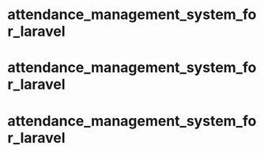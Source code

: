 # attendance_management_system_for_laravel
# attendance_management_system_for_laravel
# attendance_management_system_for_laravel
